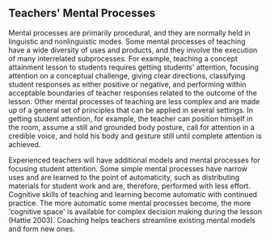 ## Teachers' Mental Processes

Mental processes are primarily procedural, and they are normally held in linguistic and nonlinguistic modes. Some mental processes of teaching have a wide diversity of uses and products, and they involve the execution of many interrelated subprocesses. For example, teaching a concept attainment lesson to students requires getting students' attention, focusing attention on a conceptual challenge, giving clear directions, classifying student responses as either positive or negative, and performing within acceptable boundaries of teacher responses related to the outcome of the lesson. Other mental processes of teaching are less complex and are made up of a general set of principles that can be applied in several settings. In getting student attention, for example, the teacher can position himself in the room, assume a still and grounded body posture, call for attention in a credible voice, and hold his body and gesture still until complete attention is achieved.

Experienced teachers will have additional models and mental processes for focusing student attention. Some simple mental processes have narrow uses and are learned to the point of automaticity, such as distributing materials for student work and are, therefore, performed with less effort. Cognitive skills of teaching and learning become automatic with continued practice. The more automatic some mental processes become, the more 'cognitive space' is available for complex decision making during the lesson (Hattie 2003). Coaching helps teachers streamline existing mental models and form new ones.